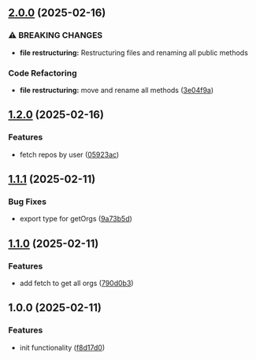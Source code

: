 ## [2.0.0](https://github.com/rodbe-io/github-api/compare/v1.2.0...v2.0.0) (2025-02-16)


### ⚠ BREAKING CHANGES

* **file restructuring:** Restructuring files and renaming all public methods

### Code Refactoring

* **file restructuring:** move and rename all methods ([3e04f9a](https://github.com/rodbe-io/github-api/commit/3e04f9af5f8b93c6fe03c35839284b47facd2ca0))

## [1.2.0](https://github.com/rodbe-io/github-api/compare/v1.1.1...v1.2.0) (2025-02-16)


### Features

* fetch repos by user ([05923ac](https://github.com/rodbe-io/github-api/commit/05923ac2a77bb97ecba856e5bdc9581eda556bfc))

## [1.1.1](https://github.com/rodbe-io/github-api/compare/v1.1.0...v1.1.1) (2025-02-11)


### Bug Fixes

* export type for getOrgs ([9a73b5d](https://github.com/rodbe-io/github-api/commit/9a73b5de9fa74ccbed60a91a44c64d3310c1a5db))

## [1.1.0](https://github.com/rodbe-io/github-api/compare/v1.0.0...v1.1.0) (2025-02-11)


### Features

* add fetch to get all orgs ([790d0b3](https://github.com/rodbe-io/github-api/commit/790d0b3561cb59f151de7472fc0d071dcb6bed93))

## 1.0.0 (2025-02-11)


### Features

* init functionality ([f8d17d0](https://github.com/rodbe-io/github-api/commit/f8d17d06aac31157e791db6a9838ba343b6af790))
